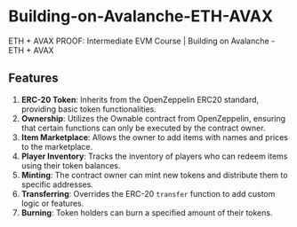 # Building-on-Avalanche-ETH-AVAX
ETH + AVAX PROOF: Intermediate EVM Course | Building on Avalanche - ETH + AVAX

## Features

1. **ERC-20 Token**: Inherits from the OpenZeppelin ERC20 standard, providing basic token functionalities.
2. **Ownership**: Utilizes the Ownable contract from OpenZeppelin, ensuring that certain functions can only be executed by the contract owner.
3. **Item Marketplace**: Allows the owner to add items with names and prices to the marketplace.
4. **Player Inventory**: Tracks the inventory of players who can redeem items using their token balances.
5. **Minting**: The contract owner can mint new tokens and distribute them to specific addresses.
6. **Transferring**: Overrides the ERC-20 `transfer` function to add custom logic or features.
7. **Burning**: Token holders can burn a specified amount of their tokens.
